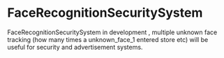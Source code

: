 # FaceRecognitionSecuritySystem
FaceRecognitionSecuritySystem in development , multiple unknown face tracking (how many times a unknown_face_1 entered store etc)  will be useful for security and advertisement systems.
